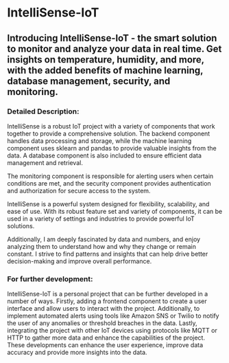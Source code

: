 # IntelliSense-IoT

## Introducing IntelliSense-IoT - the smart solution to monitor and analyze your data in real time. Get insights on temperature, humidity, and more, with the added benefits of machine learning, database management, security, and monitoring.

### Detailed Description:

IntelliSense is a robust IoT project with a variety of components that work together to provide a comprehensive solution. The backend component handles data processing and storage, while the machine learning component uses sklearn and pandas to provide valuable insights from the data. A database component is also included to ensure efficient data management and retrieval.

The monitoring component is responsible for alerting users when certain conditions are met, and the security component provides authentication and authorization for secure access to the system.

IntelliSense is a powerful system designed for flexibility, scalability, and ease of use. With its robust feature set and variety of components, it can be used in a variety of settings and industries to provide powerful IoT solutions.

Additionally, I am deeply fascinated by data and numbers, and enjoy analyzing them to understand how and why they change or remain constant. I strive to find patterns and insights that can help drive better decision-making and improve overall performance.

### For further development:
IntelliSense-IoT is a personal project that can be further developed in a number of ways. Firstly, adding a frontend component to create a user interface and allow users to interact with the project. Additionally, to implement automated alerts using tools like Amazon SNS or Twilio to notify the user of any anomalies or threshold breaches in the data. Lastly, integrating the project with other IoT devices using protocols like MQTT or HTTP to gather more data and enhance the capabilities of the project. These developments can enhance the user experience, improve data accuracy and provide more insights into the data.
